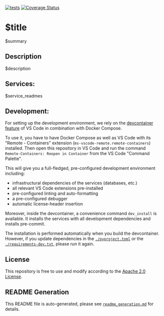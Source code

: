 [![tests](https://github.com/ghga-de/$repo_name/actions/workflows/tests.yaml/badge.svg)](https://github.com/ghga-de/$repo_name/actions/workflows/tests.yaml)
[![Coverage Status](https://coveralls.io/repos/github/ghga-de/$repo_name/badge.svg?branch=main)](https://coveralls.io/github/ghga-de/$repo_name?branch=main)

# $title

$summary

## Description

$description

## Services:

$service_readmes

## Development:

For setting up the development environment, we rely on the
[devcontainer feature](https://code.visualstudio.com/docs/remote/containers) of VS Code
in combination with Docker Compose.

To use it, you have to have Docker Compose as well as VS Code with its "Remote - Containers"
extension (`ms-vscode-remote.remote-containers`) installed.
Then open this repository in VS Code and run the command
`Remote-Containers: Reopen in Container` from the VS Code "Command Palette".

This will give you a full-fledged, pre-configured development environment including:
- infrastructural dependencies of the services (databases, etc.)
- all relevant VS Code extensions pre-installed
- pre-configured linting and auto-formatting
- a pre-configured debugger
- automatic license-header insertion

Moreover, inside the devcontainer, a convenience command `dev_install` is available.
It installs the services with all development dependencies and installs pre-commit.

The installation is performed automatically when you build the devcontainer. However,
if you update dependencies in the [`./pyproject.toml`](./pyproject.toml) or the
[`./requirements-dev.txt`](./requirements-dev.txt), please run it again.

## License

This repository is free to use and modify according to the
[Apache 2.0 License](./LICENSE).

## README Generation

This README file is auto-generated, please see [`readme_generation.md`](./readme_generation.md)
for details.
